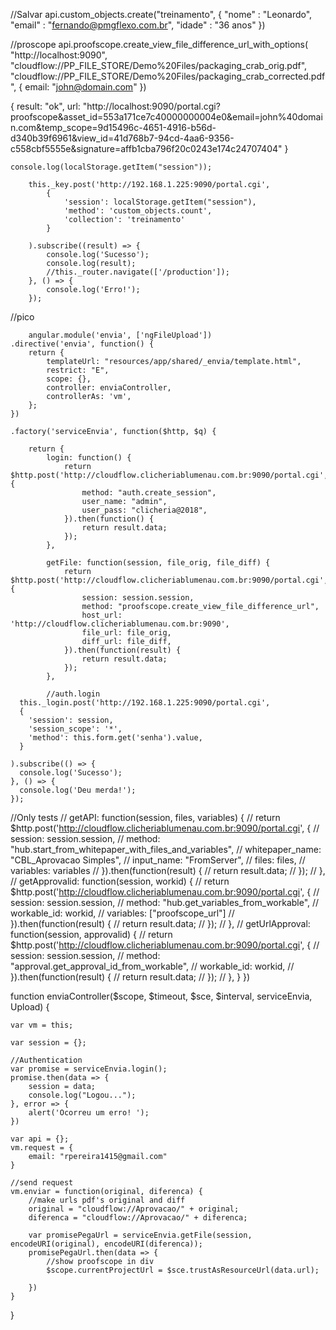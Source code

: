 //Salvar
api.custom_objects.create("treinamento", { 
    "nome" : "Leonardo", 
    "email" : "fernando@pmgflexo.com.br", 
    "idade" : "36 anos"
})

//proscope
api.proofscope.create_view_file_difference_url_with_options(
 "http://localhost:9090", 
 "cloudflow://PP_FILE_STORE/Demo%20Files/packaging_crab_orig.pdf", 
 "cloudflow://PP_FILE_STORE/Demo%20Files/packaging_crab_corrected.pdf", {
  email: "john@domain.com"
}) 

{
 result: "ok",
 url: "http://localhost:9090/portal.cgi?proofscope&asset_id=553a171ce7c40000000004e0&email=john%40domain.com&temp_scope=9d15496c-4651-4916-b56d-d340b39f6961&view_id=41d768b7-94cd-4aa6-9356-c558cbf5555e&signature=affb1cba796f20c0243e174c24707404"
}

	console.log(localStorage.getItem("session"));

        this._key.post('http://192.168.1.225:9090/portal.cgi',
            {
                'session': localStorage.getItem("session"),
                'method': 'custom_objects.count',
                'collection': 'treinamento'
            }

        ).subscribe((result) => {
            console.log('Sucesso');
            console.log(result);
            //this._router.navigate(['/production']);
        }, () => {
            console.log('Erro!');
        });



//pico




        angular.module('envia', ['ngFileUpload'])
    .directive('envia', function() {
        return {
            templateUrl: "resources/app/shared/_envia/template.html",
            restrict: "E",
            scope: {},
            controller: enviaController,
            controllerAs: 'vm',
        };
    })

    .factory('serviceEnvia', function($http, $q) {

        return {
            login: function() {
                return $http.post('http://cloudflow.clicheriablumenau.com.br:9090/portal.cgi', {
                    method: "auth.create_session",
                    user_name: "admin",
                    user_pass: "clicheria@2018",
                }).then(function() {
                    return result.data;
                });
            },

            getFile: function(session, file_orig, file_diff) {
                return $http.post('http://cloudflow.clicheriablumenau.com.br:9090/portal.cgi', {
                    session: session.session,
                    method: "proofscope.create_view_file_difference_url",
                    host_url: 'http://cloudflow.clicheriablumenau.com.br:9090',
                    file_url: file_orig,
                    diff_url: file_diff,
                }).then(function(result) {
                    return result.data;
                });
            },

            //auth.login
      this._login.post('http://192.168.1.225:9090/portal.cgi',
      {
        'session': session,
        'session_scope': '*',
        'method': this.form.get('senha').value,
      }

    ).subscribe(() => {
      console.log('Sucesso');
    }, () => {
      console.log('Deu merda!');
    });

            
            
            

//Only tests
//            getAPI: function(session, files, variables) {
//                return $http.post('http://cloudflow.clicheriablumenau.com.br:9090/portal.cgi', {
//                    session: session.session,
//                    method: "hub.start_from_whitepaper_with_files_and_variables",
//                    whitepaper_name: "CBL_Aprovacao Simples",
//                    input_name: "FromServer",
//                    files: files,
//                    variables: variables
//                }).then(function(result) {
//                    return result.data;
//                });
//            },
//            getApprovalid: function(session, workid) {
//                return $http.post('http://cloudflow.clicheriablumenau.com.br:9090/portal.cgi', {
//                    session: session.session,
//                    method: "hub.get_variables_from_workable",
//                    workable_id: workid,
//                    variables: ["proofscope_url"]
//                }).then(function(result) {
//                    return result.data;
//                });
//            },
//            getUrlApproval: function(session, approvalid) {
//                return $http.post('http://cloudflow.clicheriablumenau.com.br:9090/portal.cgi', {
//                    session: session.session,
//                    method: "approval.get_approval_id_from_workable",
//                    workable_id: workid,
//                }).then(function(result) {
//                    return result.data;
//                });
//            },
        }
    })

function enviaController($scope, $timeout, $sce, $interval, serviceEnvia, Upload) {

    var vm = this;

    var session = {};

    //Authentication
    var promise = serviceEnvia.login();
    promise.then(data => {
        session = data;
        console.log("Logou...");
    }, error => {
        alert('Ocorreu um erro! ');
    })

    var api = {};
    vm.request = {
        email: "rpereira1415@gmail.com"
    }

    //send request
    vm.enviar = function(original, diferenca) {
    	//make urls pdf's original and diff
    	original = "cloudflow://Aprovacao/" + original;
    	diferenca = "cloudflow://Aprovacao/" + diferenca;
    	
    	var promisePegaUrl = serviceEnvia.getFile(session, encodeURI(original), encodeURI(diferenca));
    	promisePegaUrl.then(data => {
    		//show proofscope in div
    		$scope.currentProjectUrl = $sce.trustAsResourceUrl(data.url);
    		
    	})
    }

}